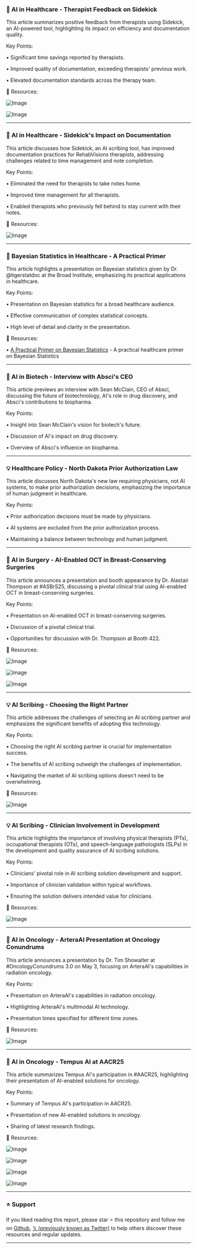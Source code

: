### 🤖 AI in Healthcare - Therapist Feedback on Sidekick

This article summarizes positive feedback from therapists using Sidekick, an AI-powered tool, highlighting its impact on efficiency and documentation quality.

Key Points:

• Significant time savings reported by therapists.

• Improved quality of documentation, exceeding therapists' previous work.

• Elevated documentation standards across the therapy team.


🔗 Resources:

![Image](https://pbs.twimg.com/media/GqR9yFzXsAAWbgW?format=jpg&name=small)

![Image](https://pbs.twimg.com/media/GqR9yGeWYAAXtA1?format=jpg&name=small)


---
### 🤖 AI in Healthcare - Sidekick's Impact on Documentation

This article discusses how Sidekick, an AI scribing tool, has improved documentation practices for RehabVisions therapists, addressing challenges related to time management and note completion.

Key Points:

• Eliminated the need for therapists to take notes home.

• Improved time management for all therapists.

• Enabled therapists who previously fell behind to stay current with their notes.


🔗 Resources:

![Image](https://pbs.twimg.com/media/GqR93k6WcAAJ4L0?format=jpg&name=small)


---
### 🤖 Bayesian Statistics in Healthcare - A Practical Primer

This article highlights a presentation on Bayesian statistics given by Dr.  @tigerstatdoc at the Broad Institute, emphasizing its practical applications in healthcare.

Key Points:

•  Presentation on Bayesian statistics for a broad healthcare audience.

•  Effective communication of complex statistical concepts.

•  High level of detail and clarity in the presentation.


🔗 Resources:

• [A Practical Primer on Bayesian Statistics](https://youtube.com/watch?v=jcFSukA_FhI) -  A practical healthcare primer on Bayesian Statistics


---
### 🤖 AI in Biotech - Interview with Absci's CEO

This article previews an interview with Sean McClain, CEO of Absci, discussing the future of biotechnology, AI's role in drug discovery, and Absci's contributions to biopharma.

Key Points:

•  Insight into Sean McClain's vision for biotech's future.

•  Discussion of AI's impact on drug discovery.

•  Overview of Absci's influence on biopharma.


---
### 💡 Healthcare Policy - North Dakota Prior Authorization Law

This article discusses North Dakota's new law requiring physicians, not AI systems, to make prior authorization decisions, emphasizing the importance of human judgment in healthcare.

Key Points:

•  Prior authorization decisions must be made by physicians.

•  AI systems are excluded from the prior authorization process.

•  Maintaining a balance between technology and human judgment.


---
### 🤖 AI in Surgery - AI-Enabled OCT in Breast-Conserving Surgeries

This article announces a presentation and booth appearance by Dr. Alastair Thompson at #ASBrS25, discussing a pivotal clinical trial using AI-enabled OCT in breast-conserving surgeries.

Key Points:

•  Presentation on AI-enabled OCT in breast-conserving surgeries.

•  Discussion of a pivotal clinical trial.

•  Opportunities for discussion with Dr. Thompson at Booth 422.


🔗 Resources:

![Image](https://pbs.twimg.com/media/GqCu04XWcAAcH-2?format=jpg&name=small)

![Image](https://pbs.twimg.com/media/GqCu3DLWYAAX6O7?format=jpg&name=small)

![Image](https://pbs.twimg.com/media/GqCu7m7XYAAT7sL?format=jpg&name=360x360)


---
### 💡 AI Scribing - Choosing the Right Partner

This article addresses the challenges of selecting an AI scribing partner and emphasizes the significant benefits of adopting this technology.

Key Points:

•  Choosing the right AI scribing partner is crucial for implementation success.

•  The benefits of AI scribing outweigh the challenges of implementation.

•  Navigating the market of AI scribing options doesn't need to be overwhelming.


🔗 Resources:

![Image](https://pbs.twimg.com/media/Gp9R7a2WcAUfSws?format=jpg&name=small)


---
### 💡 AI Scribing - Clinician Involvement in Development

This article highlights the importance of involving physical therapists (PTs), occupational therapists (OTs), and speech-language pathologists (SLPs) in the development and quality assurance of AI scribing solutions.

Key Points:

•  Clinicians' pivotal role in AI scribing solution development and support.

•  Importance of clinician validation within typical workflows.

•  Ensuring the solution delivers intended value for clinicians.


🔗 Resources:

![Image](https://pbs.twimg.com/media/Gp9SdiFWcAEP0g3?format=jpg&name=small)


---
### 🤖 AI in Oncology - ArteraAI Presentation at Oncology Conundrums

This article announces a presentation by Dr. Tim Showalter at #OncologyConundrums 3.0 on May 3, focusing on ArteraAI's capabilities in radiation oncology.

Key Points:

•  Presentation on ArteraAI's capabilities in radiation oncology.

•  Highlighting ArteraAI's multimodal AI technology.

•  Presentation times specified for different time zones.



🔗 Resources:

![Image](https://pbs.twimg.com/media/Gp9LUiXWQAAdR9R?format=jpg&name=small)


---
### 🤖 AI in Oncology - Tempus AI at AACR25

This article summarizes Tempus AI's participation in #AACR25, highlighting their presentation of AI-enabled solutions for oncology.

Key Points:

•  Summary of Tempus AI's participation in AACR25.

•  Presentation of new AI-enabled solutions in oncology.

•  Sharing of latest research findings.


🔗 Resources:

![Image](https://pbs.twimg.com/media/Gp3zSt0W4AA773U?format=jpg&name=small)

![Image](https://pbs.twimg.com/media/Gp3zYvLWgAAW8M5?format=jpg&name=360x360)

![Image](https://pbs.twimg.com/media/Gp3zZz5XAAAMynS?format=jpg&name=small)

![Image](https://pbs.twimg.com/media/Gp3zb8MWkAAq8Kb?format=jpg&name=360x360)


---

### ⭐️ Support

If you liked reading this report, please star ⭐️ this repository and follow me on [Github](https://github.com/Drix10), [𝕏 (previously known as Twitter)](https://x.com/DRIX_10_) to help others discover these resources and regular updates.

---